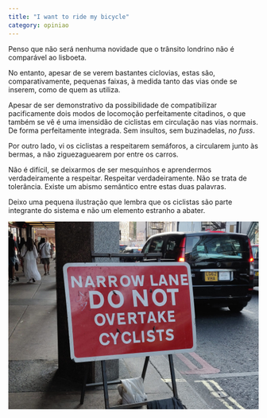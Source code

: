 ```yaml
---
title: "I want to ride my bicycle"
category: opiniao
---
```


Penso que não será nenhuma novidade que o trânsito londrino não é comparável ao lisboeta.

No entanto, apesar de se verem bastantes ciclovias, estas são, comparativamente, pequenas faixas, à medida tanto das vias onde se inserem, como de quem as utiliza.

Apesar de ser demonstrativo da possibilidade de compatibilizar pacificamente dois modos de locomoção perfeitamente citadinos, o que também se vê é uma imensidão de ciclistas em circulação nas vias normais. De forma perfeitamente integrada. Sem insultos, sem buzinadelas, *no fuss*.

Por outro lado, vi os ciclistas a respeitarem semáforos, a circularem junto às bermas, a não ziguezaguearem por entre os carros.

Não é difícil, se deixarmos de ser mesquinhos e aprendermos verdadeiramente a respeitar. Respeitar verdadeiramente. Não se trata de tolerância. Existe um abismo semântico entre estas duas palavras.

Deixo uma pequena ilustração que lembra que os ciclistas são parte integrante do sistema e não um elemento estranho a abater.

![Do not overtake cyclists](/assets/images/posts/london.jpg)
